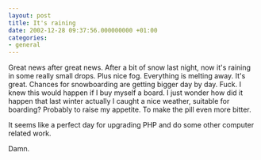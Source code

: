 ```yaml
---
layout: post
title: It's raining
date: 2002-12-28 09:37:56.000000000 +01:00
categories:
- general
---
```

Great news after great news. After a bit of snow last night, now it's raining in some really small drops. Plus nice fog. Everything is melting away. It's great. Chances for snowboarding are getting bigger day by day. Fuck. I knew this would happen if I buy myself a board. I just wonder how did it happen that last winter actually I caught a nice weather, suitable for boarding? Probably to raise my appetite. To make the pill even more bitter.

It seems like a perfect day for upgrading PHP and do some other computer related work.

Damn.
